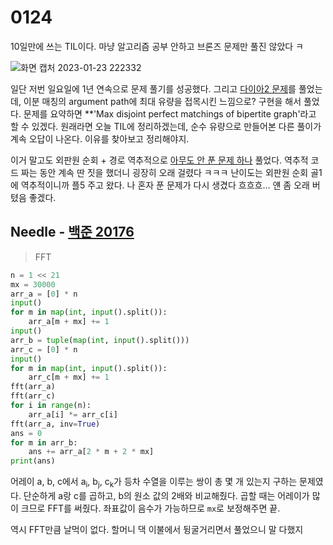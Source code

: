 # 0124

10일만에 쓰는 TIL이다. 마냥 알고리즘 공부 안하고 브론즈 문제만 풀진 않았다 ㅋ

![화면 캡처 2023-01-23 222332](https://user-images.githubusercontent.com/97663863/214310489-eca3bff6-c545-490b-9d72-86775bb3f8c2.png)

일단 저번 일요일에 1년 연속으로 문제 풀기를 성공했다. 그리고 [다이아2 문제](https://www.acmicpc.net/problem/4794)를 풀었는데, 이분 매칭의 argument path에 최대 유량을 접목시킨 느낌으로? 구현을 해서 풀었다. 문제를 요약하면 **'Max disjoint perfect matchings of bipertite graph'라고 할 수 있겠다. 원래라면 오늘 TIL에 정리하겠는데, 순수 유량으로 만들어본 다른 풀이가 계속 오답이 나온다. 이유를 찾아보고 정리해야지.

이거 말고도 외판원 순회 + 경로 역추적으로 [아무도 안 푼 문제 하나](https://www.acmicpc.net/problem/26931) 풀었다. 역추적 코드 짜는 동안 계속 딴 짓을 했더니 굉장히 오래 걸렸다 ㅋㅋㅋ 난이도는 외판원 순회 골1에 역추적이니까 플5 주고 왔다. 나 혼자 푼 문제가 다시 생겼다 흐흐흐... 얜 좀 오래 버텼음 좋겠다.



## Needle - [백준 20176](https://www.acmicpc.net/problem/20176)

> FFT

```Python
n = 1 << 21
mx = 30000
arr_a = [0] * n
input()
for m in map(int, input().split()):
    arr_a[m + mx] += 1
input()
arr_b = tuple(map(int, input().split()))
arr_c = [0] * n
input()
for m in map(int, input().split()):
    arr_c[m + mx] += 1
fft(arr_a)
fft(arr_c)
for i in range(n):
    arr_a[i] *= arr_c[i]
fft(arr_a, inv=True)
ans = 0
for m in arr_b:
    ans += arr_a[2 * m + 2 * mx]
print(ans)
```

어레이 a, b, c에서 a<sub>i</sub>, b<sub>j</sub>, c<sub>k</sub>가 등차 수열을 이루는 쌍이 총 몇 개 있는지 구하는 문제였다. 단순하게 a랑 c를 곱하고, b의 원소 값의 2배와 비교해줬다. 곱할 때는 어레이가 많이 크므로 FFT를 써줬다. 좌표값이 음수가 가능하므로 `mx`로 보정해주면 끝. 

역시 FFT만큼 날먹이 없다. 할머니 댁 이불에서 뒹굴거리면서 풀었으니 말 다했지
